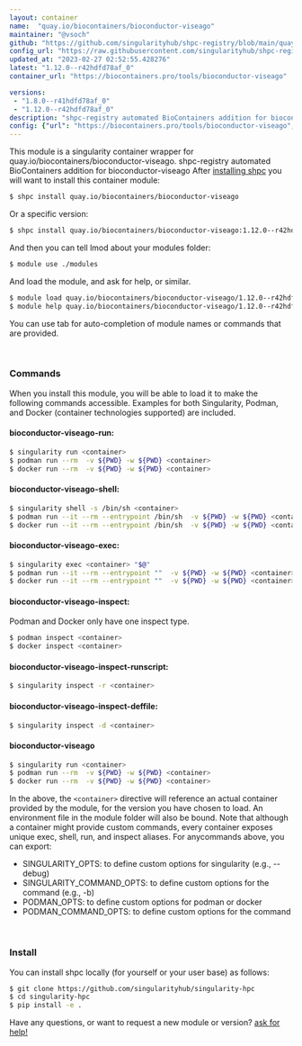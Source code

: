 ```yaml
---
layout: container
name:  "quay.io/biocontainers/bioconductor-viseago"
maintainer: "@vsoch"
github: "https://github.com/singularityhub/shpc-registry/blob/main/quay.io/biocontainers/bioconductor-viseago/container.yaml"
config_url: "https://raw.githubusercontent.com/singularityhub/shpc-registry/main/quay.io/biocontainers/bioconductor-viseago/container.yaml"
updated_at: "2023-02-27 02:52:55.428276"
latest: "1.12.0--r42hdfd78af_0"
container_url: "https://biocontainers.pro/tools/bioconductor-viseago"

versions:
 - "1.8.0--r41hdfd78af_0"
 - "1.12.0--r42hdfd78af_0"
description: "shpc-registry automated BioContainers addition for bioconductor-viseago"
config: {"url": "https://biocontainers.pro/tools/bioconductor-viseago", "maintainer": "@vsoch", "description": "shpc-registry automated BioContainers addition for bioconductor-viseago", "latest": {"1.12.0--r42hdfd78af_0": "sha256:5efcf8bc25040516a084b330500ec0056478439e2bc83173f02b2b493655fab0"}, "tags": {"1.8.0--r41hdfd78af_0": "sha256:d2271654e4ba6083718a806ff2bc7b02ffb84aaaed8dd3bafd763af07473ac72", "1.12.0--r42hdfd78af_0": "sha256:5efcf8bc25040516a084b330500ec0056478439e2bc83173f02b2b493655fab0"}, "docker": "quay.io/biocontainers/bioconductor-viseago"}
---
```


This module is a singularity container wrapper for quay.io/biocontainers/bioconductor-viseago.
shpc-registry automated BioContainers addition for bioconductor-viseago
After [installing shpc](#install) you will want to install this container module:


```bash
$ shpc install quay.io/biocontainers/bioconductor-viseago
```

Or a specific version:

```bash
$ shpc install quay.io/biocontainers/bioconductor-viseago:1.12.0--r42hdfd78af_0
```

And then you can tell lmod about your modules folder:

```bash
$ module use ./modules
```

And load the module, and ask for help, or similar.

```bash
$ module load quay.io/biocontainers/bioconductor-viseago/1.12.0--r42hdfd78af_0
$ module help quay.io/biocontainers/bioconductor-viseago/1.12.0--r42hdfd78af_0
```

You can use tab for auto-completion of module names or commands that are provided.

<br>

### Commands

When you install this module, you will be able to load it to make the following commands accessible.
Examples for both Singularity, Podman, and Docker (container technologies supported) are included.

#### bioconductor-viseago-run:

```bash
$ singularity run <container>
$ podman run --rm  -v ${PWD} -w ${PWD} <container>
$ docker run --rm  -v ${PWD} -w ${PWD} <container>
```

#### bioconductor-viseago-shell:

```bash
$ singularity shell -s /bin/sh <container>
$ podman run --it --rm --entrypoint /bin/sh  -v ${PWD} -w ${PWD} <container>
$ docker run --it --rm --entrypoint /bin/sh  -v ${PWD} -w ${PWD} <container>
```

#### bioconductor-viseago-exec:

```bash
$ singularity exec <container> "$@"
$ podman run --it --rm --entrypoint ""  -v ${PWD} -w ${PWD} <container> "$@"
$ docker run --it --rm --entrypoint ""  -v ${PWD} -w ${PWD} <container> "$@"
```

#### bioconductor-viseago-inspect:

Podman and Docker only have one inspect type.

```bash
$ podman inspect <container>
$ docker inspect <container>
```

#### bioconductor-viseago-inspect-runscript:

```bash
$ singularity inspect -r <container>
```

#### bioconductor-viseago-inspect-deffile:

```bash
$ singularity inspect -d <container>
```



#### bioconductor-viseago

```bash
$ singularity run <container>
$ podman run --rm  -v ${PWD} -w ${PWD} <container>
$ docker run --rm  -v ${PWD} -w ${PWD} <container>
```


In the above, the `<container>` directive will reference an actual container provided
by the module, for the version you have chosen to load. An environment file in the
module folder will also be bound. Note that although a container
might provide custom commands, every container exposes unique exec, shell, run, and
inspect aliases. For anycommands above, you can export:

 - SINGULARITY_OPTS: to define custom options for singularity (e.g., --debug)
 - SINGULARITY_COMMAND_OPTS: to define custom options for the command (e.g., -b)
 - PODMAN_OPTS: to define custom options for podman or docker
 - PODMAN_COMMAND_OPTS: to define custom options for the command

<br>

### Install

You can install shpc locally (for yourself or your user base) as follows:

```bash
$ git clone https://github.com/singularityhub/singularity-hpc
$ cd singularity-hpc
$ pip install -e .
```

Have any questions, or want to request a new module or version? [ask for help!](https://github.com/singularityhub/singularity-hpc/issues)